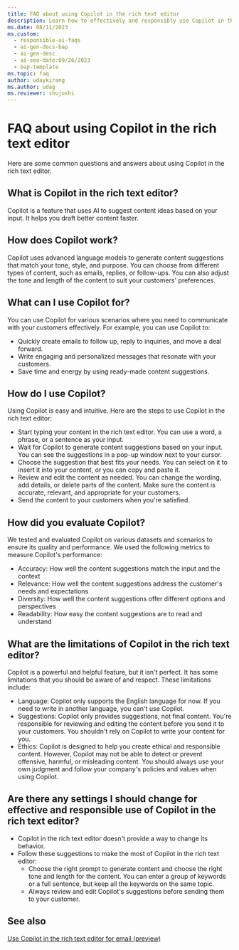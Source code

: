 ```yaml
---
title: FAQ about using Copilot in the rich text editor
description: Learn how to effectively and responsibly use Copilot in the rich text editor to generate tailored responses to your customers with AI assistance.
ms.date: 08/11/2023
ms.custom:
  - responsible-ai-faqs
  - ai-gen-docs-bap
  - ai-gen-desc
  - ai-seo-date:09/26/2023
  - bap-template
ms.topic: faq
author: udaykirang
ms.author: udag
ms.reviewer: shujoshi
---
```


# FAQ about using Copilot in the rich text editor

Here are some common questions and answers about using Copilot in the rich text editor.

## What is Copilot in the rich text editor?

Copilot is a feature that uses AI to suggest content ideas based on your input. It helps you draft better content faster.

## How does Copilot work?

Copilot uses advanced language models to generate content suggestions that match your tone, style, and purpose. You can choose from different types of content, such as emails, replies, or follow-ups. You can also adjust the tone and length of the content to suit your customers' preferences.

## What can I use Copilot for?

You can use Copilot for various scenarios where you need to communicate with your customers effectively. For example, you can use Copilot to:

- Quickly create emails to follow up, reply to inquiries, and move a deal forward.
- Write engaging and personalized messages that resonate with your customers.
- Save time and energy by using ready-made content suggestions.

## How do I use Copilot?

Using Copilot is easy and intuitive. Here are the steps to use Copilot in the rich text editor:

- Start typing your content in the rich text editor. You can use a word, a phrase, or a sentence as your input.
- Wait for Copilot to generate content suggestions based on your input. You can see the suggestions in a pop-up window next to your cursor.
- Choose the suggestion that best fits your needs. You can select on it to insert it into your content, or you can copy and paste it.
- Review and edit the content as needed. You can change the wording, add details, or delete parts of the content. Make sure the content is accurate, relevant, and appropriate for your customers.
- Send the content to your customers when you're satisfied.

## How did you evaluate Copilot?

We tested and evaluated Copilot on various datasets and scenarios to ensure its quality and performance. We used the following metrics to measure Copilot's performance:

- Accuracy: How well the content suggestions match the input and the context
- Relevance: How well the content suggestions address the customer's needs and expectations
- Diversity: How well the content suggestions offer different options and perspectives
- Readability: How easy the content suggestions are to read and understand

## What are the limitations of Copilot in the rich text editor?

Copilot is a powerful and helpful feature, but it isn't perfect. It has some limitations that you should be aware of and respect. These limitations include:

- Language: Copilot only supports the English language for now. If you need to write in another language, you can't use Copilot.
- Suggestions: Copilot only provides suggestions, not final content. You're responsible for reviewing and editing the content before you send it to your customers. You shouldn't rely on Copilot to write your content for you.
- Ethics: Copilot is designed to help you create ethical and responsible content. However, Copilot may not be able to detect or prevent offensive, harmful, or misleading content. You should always use your own judgment and follow your company's policies and values when using Copilot.

## Are there any settings I should change for effective and responsible use of Copilot in the rich text editor?

- Copilot in the rich text editor doesn't provide a way to change its behavior.
- Follow these suggestions to make the most of Copilot in the rich text editor:
  - Choose the right prompt to generate content and choose the right tone and length for the content. You can enter a group of keywords or a full sentence, but keep all the keywords on the same topic.
  - Always review and edit Copilot's suggestions before sending them to your customer.

## See also

[Use Copilot in the rich text editor for email (preview)](../model-driven-apps/use-copilot-email-assist.md)  

